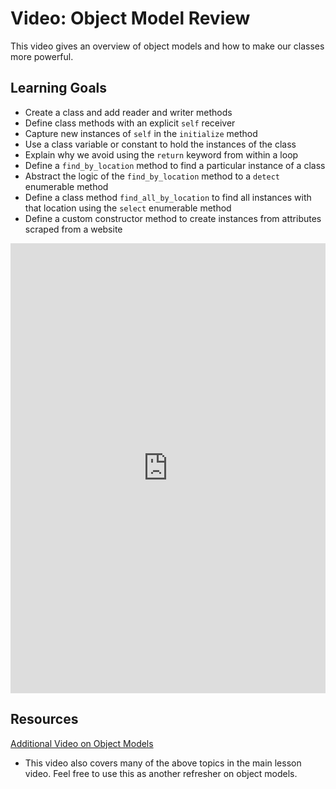 # Video: Object Model Review

This video gives an overview of object models and how to make our classes more powerful. 

## Learning Goals

- Create a class and add reader and writer methods
- Define class methods with an explicit `self` receiver
- Capture new instances of `self` in the `initialize` method 
- Use a class variable or constant to hold the instances of the class
- Explain why we avoid using the `return` keyword from within a loop
- Define a `find_by_location` method to find a particular instance of a class
- Abstract the logic of the `find_by_location` method to a `detect` enumerable method
- Define a class method `find_all_by_location` to find all instances with that location using the `select` enumerable method
- Define a custom constructor method to create instances from attributes scraped from a website 

<iframe width="100%" height="720" src="https://www.youtube.com/embed/vENMFapLonA?rel=0&amp;showinfo=0" frameborder="0" allowfullscreen></iframe>

## Resources

[Additional Video on Object Models](https://www.youtube.com/watch?v=vXz6ExSdm94)
- This video also covers many of the above topics in the main lesson video. Feel free to use this as another refresher on object models. 
